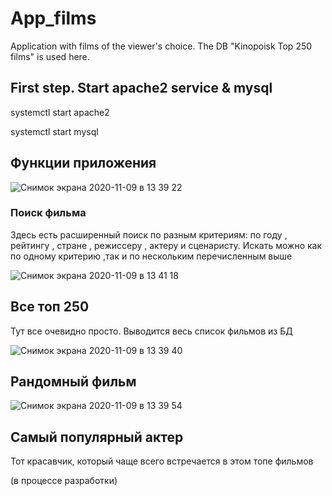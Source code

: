 # App_films
Application with films of the viewer's choice. The DB "Kinopoisk Top 250 films" is used here.


## First step. Start apache2 service & mysql

systemctl start apache2

systemctl start mysql

## Функции приложения


![Снимок экрана 2020-11-09 в 13 39 22](https://user-images.githubusercontent.com/61711711/98531697-c4a9d980-2291-11eb-8805-845b7e0ae7b6.png)


### Поиск фильма
Здесь есть расширенный поиск по разным критериям: 
по году , рейтингу , стране , режиссеру , актеру и сценаристу.
Искать можно как по одному критерию ,так и по нескольким перечисленным выше

![Снимок экрана 2020-11-09 в 13 41 18](https://user-images.githubusercontent.com/61711711/98531587-9a581c00-2291-11eb-8204-0575ce143599.png)

## Все топ 250

Тут все очевидно просто. Выводится весь список фильмов из БД

![Снимок экрана 2020-11-09 в 13 39 40](https://user-images.githubusercontent.com/61711711/98531757-dbe8c700-2291-11eb-943c-7e58693bb0ba.png)


## Рандомный фильм

![Снимок экрана 2020-11-09 в 13 39 54](https://user-images.githubusercontent.com/61711711/98531730-d2f7f580-2291-11eb-90d0-c53b1f26210a.png)


## Самый популярный актер

Тот красавчик, который чаще всего встречается в этом топе фильмов

(в процессе разработки)
